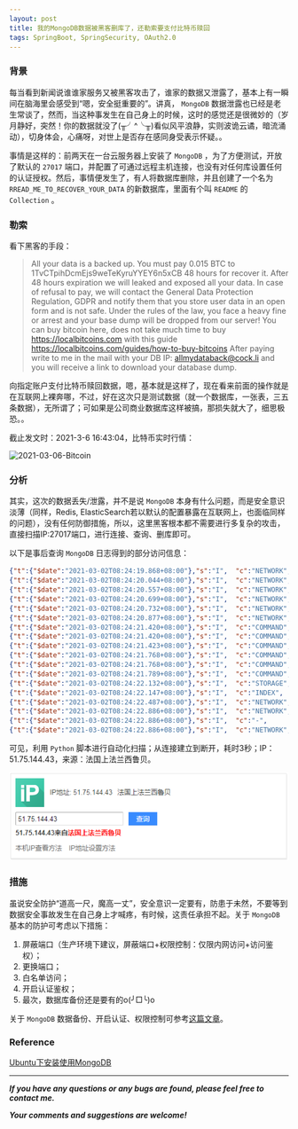 ```yaml
---
layout: post
title: 我的MongoDB数据被黑客删库了，还勒索要支付比特币赎回
tags: SpringBoot, SpringSecurity, OAuth2.0
---
```


### 背景

每当看到新闻说谁谁家服务又被黑客攻击了，谁家的数据又泄露了，基本上有一瞬间在脑海里会感受到“嗯，安全挺重要的”。讲真， `MongoDB` 数据泄露也已经是老生常谈了，然而，当这种事发生在自己身上的时候，这时的感觉还是很微妙的（岁月静好，突然！你的数据就没了(╥╯^╰╥)看似风平浪静，实则波诡云谲，暗流涌动），切身体会，心痛呀，对世上是否存在感同身受表示怀疑。。

事情是这样的：前两天在一台云服务器上安装了 `MongoDB` ，为了方便测试，开放了默认的 `27017` 端口，并配置了可通过远程主机连接，也没有对任何库设置任何的认证授权。然后，事情便发生了，有人将数据库删除，并且创建了一个名为 `RREAD_ME_TO_RECOVER_YOUR_DATA` 的新数据库，里面有个叫 `README` 的 `Collection` 。

### 勒索

看下黑客的手段：

> All your data is a backed up. You must pay 0.015 BTC to 1TvCTpihDcmEjs9weTeKyruYYEY6n5xCB 48 hours for recover it. After 48 hours expiration we will leaked and exposed all your data. In case of refusal to pay, we will contact the General Data Protection Regulation, GDPR and notify them that you store user data in an open form and is not safe. Under the rules of the law, you face a heavy fine or arrest and your base dump will be dropped from our server! You can buy bitcoin here, does not take much time to buy https://localbitcoins.com with this guide https://localbitcoins.com/guides/how-to-buy-bitcoins After paying write to me in the mail with your DB IP: allmydataback@cock.li and you will receive a link to download your database dump.

向指定账户支付比特币赎回数据，嗯，基本就是这样了，现在看来前面的操作就是在互联网上裸奔哪，不过，好在这次只是测试数据（就一个数据库，一张表，三五条数据），无所谓了；可如果是公司商业数据库这样被搞，那损失就大了，细思极恐。。

截止发文时：2021-3-6 16:43:04，比特币实时行情：

![2021-03-06-Bitcoin](https://github.com/heartsuit/heartsuit.github.io/raw/master/pictures/2021-03-06-Bitcoin)

### 分析

其实，这次的数据丢失/泄露，并不是说 `MongoDB` 本身有什么问题，而是安全意识淡薄（同样，Redis, ElasticSearch若以默认的配置暴露在互联网上，也面临同样的问题），没有任何防御措施，所以，这里黑客根本都不需要进行多复杂的攻击，直接扫描IP:27017端口，进行连接、查询、删库即可。

以下是事后查询 `MongoDB` 日志得到的部分访问信息：

``` json
{"t":{"$date":"2021-03-02T08:24:19.868+08:00"},"s":"I",  "c":"NETWORK",  "id":22943,   "ctx":"listener","msg":"Connection accepted","attr":{"remote":"51.75.144.43:46064","connectionId":2480072,"connectionCount":9}}
{"t":{"$date":"2021-03-02T08:24:20.044+08:00"},"s":"I",  "c":"NETWORK",  "id":51800,   "ctx":"conn2480072","msg":"client metadata","attr":{"remote":"51.75.144.43:46064","client":"conn2480072","doc":{"driver":{"name":"PyMongo","version":"3.11.2"},"os":{"type":"Linux","name":"Linux","architecture":"x86_64","version":"5.4.0-66-generic"},"platform":"CPython 3.8.5.final.0"}}}
{"t":{"$date":"2021-03-02T08:24:20.557+08:00"},"s":"I",  "c":"NETWORK",  "id":22943,   "ctx":"listener","msg":"Connection accepted","attr":{"remote":"51.75.144.43:46778","connectionId":2480073,"connectionCount":10}}
{"t":{"$date":"2021-03-02T08:24:20.699+08:00"},"s":"I",  "c":"NETWORK",  "id":22943,   "ctx":"listener","msg":"Connection accepted","attr":{"remote":"51.75.144.43:46938","connectionId":2480074,"connectionCount":11}}
{"t":{"$date":"2021-03-02T08:24:20.732+08:00"},"s":"I",  "c":"NETWORK",  "id":51800,   "ctx":"conn2480073","msg":"client metadata","attr":{"remote":"51.75.144.43:46778","client":"conn2480073","doc":{"driver":{"name":"PyMongo","version":"3.11.2"},"os":{"type":"Linux","name":"Linux","architecture":"x86_64","version":"5.4.0-66-generic"},"platform":"CPython 3.8.5.final.0"}}}
{"t":{"$date":"2021-03-02T08:24:20.877+08:00"},"s":"I",  "c":"NETWORK",  "id":51800,   "ctx":"conn2480074","msg":"client metadata","attr":{"remote":"51.75.144.43:46938","client":"conn2480074","doc":{"driver":{"name":"PyMongo","version":"3.11.2"},"os":{"type":"Linux","name":"Linux","architecture":"x86_64","version":"5.4.0-66-generic"},"platform":"CPython 3.8.5.final.0"}}}
{"t":{"$date":"2021-03-02T08:24:21.420+08:00"},"s":"I",  "c":"COMMAND",  "id":20337,   "ctx":"conn2480073","msg":"dropDatabase - starting","attr":{"db":"RREAD_ME_TO_RECOVER_YOUR_DATA"}}
{"t":{"$date":"2021-03-02T08:24:21.420+08:00"},"s":"I",  "c":"COMMAND",  "id":20338,   "ctx":"conn2480073","msg":"dropDatabase - dropping collection","attr":{"db":"RREAD_ME_TO_RECOVER_YOUR_DATA","namespace":"RREAD_ME_TO_RECOVER_YOUR_DATA.RREADME"}}
{"t":{"$date":"2021-03-02T08:24:21.423+08:00"},"s":"I",  "c":"COMMAND",  "id":20336,   "ctx":"conn2480073","msg":"dropDatabase","attr":{"db":"RREAD_ME_TO_RECOVER_YOUR_DATA","numCollectionsDropped":1}}
{"t":{"$date":"2021-03-02T08:24:21.768+08:00"},"s":"I",  "c":"COMMAND",  "id":20337,   "ctx":"conn2480073","msg":"dropDatabase - starting","attr":{"db":"config"}}
{"t":{"$date":"2021-03-02T08:24:21.768+08:00"},"s":"I",  "c":"COMMAND",  "id":20338,   "ctx":"conn2480073","msg":"dropDatabase - dropping collection","attr":{"db":"config","namespace":"config.system.sessions"}}
{"t":{"$date":"2021-03-02T08:24:21.789+08:00"},"s":"I",  "c":"COMMAND",  "id":20336,   "ctx":"conn2480073","msg":"dropDatabase","attr":{"db":"config","numCollectionsDropped":1}}
{"t":{"$date":"2021-03-02T08:24:22.132+08:00"},"s":"I",  "c":"STORAGE",  "id":20320,   "ctx":"conn2480073","msg":"createCollection","attr":{"namespace":"RREAD_ME_TO_RECOVER_YOUR_DATA.RREADME","uuidDisposition":"generated","uuid":{"uuid":{"$uuid":"1f0b87f8-ba8f-476b-94cc-8d80796b64bc"}},"options":{}}}
{"t":{"$date":"2021-03-02T08:24:22.147+08:00"},"s":"I",  "c":"INDEX",    "id":20345,   "ctx":"conn2480073","msg":"Index build: done building","attr":{"buildUUID":null,"namespace":"RREAD_ME_TO_RECOVER_YOUR_DATA.RREADME","index":"_id_","commitTimestamp":{"$timestamp":{"t":0,"i":0}}}}
{"t":{"$date":"2021-03-02T08:24:22.487+08:00"},"s":"I",  "c":"NETWORK",  "id":22944,   "ctx":"conn2480073","msg":"Connection ended","attr":{"remote":"51.75.144.43:46778","connectionId":2480073,"connectionCount":10}}
{"t":{"$date":"2021-03-02T08:24:22.886+08:00"},"s":"I",  "c":"NETWORK",  "id":22944,   "ctx":"conn2480074","msg":"Connection ended","attr":{"remote":"51.75.144.43:46938","connectionId":2480074,"connectionCount":9}}
{"t":{"$date":"2021-03-02T08:24:22.886+08:00"},"s":"I",  "c":"-",        "id":20883,   "ctx":"conn2480072","msg":"Interrupted operation as its client disconnected","attr":{"opId":42096260}}
{"t":{"$date":"2021-03-02T08:24:22.886+08:00"},"s":"I",  "c":"NETWORK",  "id":22944,   "ctx":"conn2480072","msg":"Connection ended","attr":{"remote":"51.75.144.43:46064","connectionId":2480072,"connectionCount":8}}
```

可见，利用 `Python` 脚本进行自动化扫描；从连接建立到断开，耗时3秒；IP：51.75.144.43，来源：法国上法兰西鲁贝。

![2021-03-06-IP.png](https://github.com/heartsuit/heartsuit.github.io/raw/master/pictures/2021-03-06-IP.png)

### 措施

虽说安全防护“道高一尺，魔高一丈”，安全意识一定要有，防患于未然，不要等到数据安全事故发生在自己身上才喊疼，有时候，这责任承担不起。关于 `MongoDB` 基本的防护可考虑以下措施：

1. 屏蔽端口（生产环境下建议，屏蔽端口+权限控制：仅限内网访问+访问鉴权）；
2. 更换端口；
3. 白名单访问；
4. 开启认证鉴权；
5. 最次，数据库备份还是要有的o(╯□╰)o

关于 `MongoDB` 数据备份、开启认证、权限控制可参考[这篇文章](https://heartsuit.blog.csdn.net/article/details/83415756)。

### Reference

[Ubuntu下安装使用MongoDB](https://heartsuit.blog.csdn.net/article/details/83415756)

---

***If you have any questions or any bugs are found, please feel free to contact me.***

***Your comments and suggestions are welcome!***
